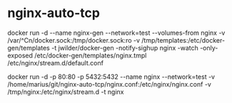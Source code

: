 # nginx-auto-tcp

docker run -d --name nginx-gen --network=test --volumes-from nginx    -v /var/^Cn/docker.sock:/tmp/docker.sock:ro    -v /tmp/templates:/etc/docker-gen/templates    -t jwilder/docker-gen -notify-sighup nginx -watch -only-exposed /etc/docker-gen/templates/nginx.tmpl /etc/nginx/stream.d/default.conf

 docker run -d -p 80:80 -p 5432:5432 --name nginx --network=test -v /home/marius/git/nginx-auto-tcp/nginx.conf:/etc/nginx/nginx.conf -v /tmp/nginx:/etc/nginx/stream.d -t nginx